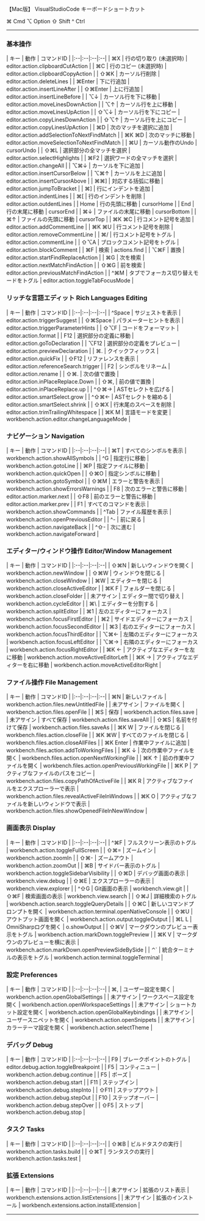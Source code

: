 【Mac版】 VisualStudioCode キーボードショートカット


⌘ Cmd
⌥ Option
⇧ Shift
^ Ctrl

---

### 基本操作

| キー | 動作 | コマンドID | 
|:--|:--|:--|:--|
| ⌘X | 行の切り取り (未選択時) | editor.action.clipboardCutAction | 
| ⌘C | 行のコピー (未選択時) | editor.action.clipboardCopyAction | 
| ⇧⌘K | カーソル行削除 | editor.action.deleteLines |
| ⌘Enter | 下に行追加 | editor.action.insertLineAfter |
| ⇧⌘Enter | 上に行追加 | editor.action.insertLineBefore |
| ⌥↓ | カーソル行を下に移動 | editor.action.moveLinesDownAction |
| ⌥↑ | カーソル行を上に移動 | editor.action.moveLinesUpAction | 
| ⇧⌥↓ | カーソル行を下にコピー | editor.action.copyLinesDownAction | 
| ⇧⌥↑ | カーソル行を上にコピー | editor.action.copyLinesUpAction | 
| ⌘D | 次のマッチを選択に追加 | editor.action.addSelectionToNextFindMatch | 
| ⌘K ⌘D | 次のマッチに移動 | editor.action.moveSelectionToNextFindMatch | 
| ⌘U | カーソル動作のUndo | cursorUndo |
| ⇧⌘L | 選択部分の全マッチを選択 | editor.action.selectHighlights | 
| ⌘F2 | 選択ワードの全マッチを選択 | editor.action.changeAll |
| ⌥⌘↓ | カーソルを下に追加 | editor.action.insertCursorBelow |
| ⌥⌘↑ | カーソルを上に追加 | editor.action.insertCursorAbove |
| ⌘⌘] | 対応する括弧に移動 | editor.action.jumpToBracket |
| ⌘] | 行にインデントを追加 | editor.action.indentLines |
| ⌘[ | 行のインデントを削除 | editor.action.outdentLines |
| Home | 行の先頭に移動 | cursorHome | 
| End | 行の末尾に移動 | cursorEnd | 
| ⌘↓ | ファイルの末尾に移動 | cursorBottom | 
| ⌘↑ | ファイルの先頭に移動 | cursorTop | 
| ⌘K ⌘C | 行コメント記号を追加 | editor.action.addCommentLine |
| ⌘K ⌘U | 行コメント記号を削除 | editor.action.removeCommentLine |
| ⌘/ | 行コメント記号をトグル | editor.action.commentLine | 
| ⇧⌥A | ブロックコメント記号をトグル | editor.action.blockComment |
| ⌘F | 検索 | actions.find | 
| ⌥⌘F | 置換 | editor.action.startFindReplaceAction | 
| ⌘G | 次を検索 | editor.action.nextMatchFindAction | 
| ⇧⌘G | 前を検索 | editor.action.previousMatchFindAction | 
| ^⌘M | タブでフォーカス切り替えモードをトグル | editor.action.toggleTabFocusMode |

### リッチな言語エディット Rich Languages Editing 

| キー | 動作 | コマンドID | 
|:--|:--|:--|:--|
| ^Space | サジェストを表示 | editor.action.triggerSuggest | 
| ⇧⌘Space | パラメーターヒントを表示 | editor.action.triggerParameterHints |
| ⇧⌥F | コードをフォーマット | editor.action.format | 
| F12 | 選択部分の定義に移動 | editor.action.goToDeclaration | 
| ⌥F12 | 選択部分の定義をプレビュー | editor.action.previewDeclaration |
| ⌘. | クイックフィックス | editor.action.quickFix |
| ⇧F12 | リファレンスを表示 | editor.action.referenceSearch.trigger |
| F2 | シンボルをリネーム | editor.action.rename |
| ⇧⌘. | 次の値で置換 | editor.action.inPlaceReplace.Down |
| ⇧⌘, | 前の値で置換 | editor.action.inPlaceReplace.up |
| ^⇧⌘→ | ASTセレクトを広げる | editor.action.smartSelect.grow |
| ^⇧⌘← | ASTセレクトを縮める | editor.action.smartSelect.shrink |
| ⇧⌘X | 行末尾のスペースを削除 | editor.action.trimTrailingWhitespace |
| ⌘K M | 言語モードを変更 | workbench.action.editor.changeLanguageMode |

### ナビゲーション  Navigation

| キー | 動作 | コマンドID | 
|:--|:--|:--|:--|
| ⌘T | すべてのシンボルを表示 | workbench.action.showAllSymbols |
| ^G | 指定行に移動 | workbench.action.gotoLine | 
| ⌘P | 指定ファイルに移動 | workbench.action.quickOpen | 
| ⇧⌘O | 指定シンボルに移動 | workbench.action.gotoSymbol |
| ⇧⌘M | エラーと警告を表示 | workbench.action.showErrorsWarnings | 
| F8 | 次のエラーと警告に移動 | editor.action.marker.next |
| ⇧F8 | 前のエラーと警告に移動 | editor.action.marker.prev |
| F1 | すべてのコマンドを表示 | workbench.action.showCommands |
| ^Tab | ファイル履歴を表示 | workbench.action.openPreviousEditor | 
| ^- | 前に戻る | workbench.action.navigateBack |
| ^⇧- | 次に進む | workbench.action.navigateForward |

### エディター/ウィンドウ操作 Editor/Window Management

| キー | 動作 | コマンドID | 
|:--|:--|:--|:--|
| ⇧⌘N | 新しいウィンドウを開く | workbench.action.newWindow |
| ⇧⌘W | ウィンドウを閉じる | workbench.action.closeWindow |
| ⌘W | エディターを閉じる | workbench.action.closeActiveEditor | 
| ⌘K F | フォルダーを閉じる | workbench.action.closeFolder |
| 未アサイン | エディター間で切り替え | workbench.action.cycleEditor |
| ⌘\ | エディターを分割する | workbench.action.splitEditor |
| ⌘1 | 左のエディターにフォーカス | workbench.action.focusFirstEditor | 
| ⌘2 | サイドエディターにフォーカス | workbench.action.focusSecondEditor | 
| ⌘3 | 右のエディターにフォーカス | workbench.action.focusThirdEditor | 
| ⌥⌘← | 左隣のエディターにフォーカス | workbench.action.focusLeftEditor |
| ⌥⌘→ | 右隣のエディターにフォーカス | workbench.action.focusRightEditor |
| ⌘K ← | アクティブなエディターを左に移動 | workbench.action.moveActiveEditorLeft |
| ⌘K → | アクティブなエディターを右に移動 | workbench.action.moveActiveEditorRight |

### ファイル操作 File Management

| キー | 動作 | コマンドID | 
|:--|:--|:--|:--|
| ⌘N | 新しいファイル | workbench.action.files.newUntitledFile | 
| 未アサイン | ファイルを開く | workbench.action.files.openFile |
| ⌘S | 保存 | workbench.action.files.save |
| 未アサイン | すべて保存 | workbench.action.files.saveAll |
| ⇧⌘S | 名前を付けて保存 | workbench.action.files.saveAs |
| ⌘K W | ファイルを閉じる | workbench.files.action.closeFile |
| ⌘K ⌘W | すべてのファイルを閉じる | workbench.files.action.closeAllFiles |
| ⌘K Enter | 作業中ファイルに追加 | workbench.files.action.addToWorkingFiles |
| ⌘K ↓ | 次の作業中ファイルを開く | workbench.files.action.openNextWorkingFile |
| ⌘K ↑ | 前の作業中ファイルを開く | workbench.files.action.openPreviousWorkingFile |
| ⌘K P | アクティブなファイルのパスをコピー | workbench.action.files.copyPathOfActiveFile |
| ⌘K R | アクティブなファイルをエクスプローラーで表示 | workbench.action.files.revealActiveFileInWindows |
| ⌘K O | アクティブなファイルを新しいウィンドウで表示 | workbench.action.files.showOpenedFileInNewWindow |

### 画面表示 Display

| キー | 動作 | コマンドID | 
|:--|:--|:--|:--|
| ^⌘F | フルスクリーン表示のトグル | workbench.action.toggleFullScreen |
| ⇧⌘= | ズームイン | workbench.action.zoomIn |
| ⇧⌘- | ズームアウト | workbench.action.zoomOut |
| ⌘B | サイドバー表示のトグル | workbench.action.toggleSidebarVisibility | 
| ⇧⌘D | デバッグ画面の表示 | workbench.view.debug |
| ⇧⌘E | エクスプローラーの表示 | workbench.view.explorer | 
| ^⇧G | Git画面の表示 | workbench.view.git | 
| ⇧⌘F | 検索画面の表示 | workbench.view.search | 
| ⇧⌘J | 詳細検索のトグル | workbench.action.search.toggleQueryDetails |
| ⇧⌘C | 新しいコマンドプロンプトを開く | workbench.action.terminal.openNativeConsole |
| ⇧⌘U | アウトプット画面を開く | workbench.action.output.toggleOutput |
| ⌘L L | OmniSharpログを開く | o.showOutput |
| ⇧⌘V | マークダウンのプレビュー表示をトグル | workbench.action.markDown.togglePreview | 
| ⌘K V | マークダウンのプレビューを横に表示 | workbench.action.markDown.openPreviewSideBySide |
| ⌃` | 統合ターミナルの表示をトグル | workbench.action.terminal.toggleTerminal | 

### 設定 Preferences 

| キー | 動作 | コマンドID | 
|:--|:--|:--|:--|
| ⌘, | ユーザー設定を開く | workbench.action.openGlobalSettings | 
| 未アサイン | ワークスペース設定を開く | workbench.action.openWorkspaceSettings | 
| 未アサイン | ショートカット設定を開く | workbench.action.openGlobalKeybindings |
| 未アサイン | ユーザースニペットを開く | workbench.action.openSnippets |
| 未アサイン | カラーテーマ設定を開く | workbench.action.selectTheme |

### デバッグ Debug

| キー | 動作 | コマンドID | 
|:--|:--|:--|:--|
| F9 | ブレークポイントのトグル | editor.debug.action.toggleBreakpoint |
| F5 | コンティニュー | workbench.action.debug.continue |
| F5 | ポーズ | workbench.action.debug.start |
| F11 | ステップイン | workbench.action.debug.stepInto |
| ⇧F11 | ステップアウト | workbench.action.debug.stepOut |
| F10 | ステップオーバー | workbench.action.debug.stepOver |
| ⇧F5 | ストップ | workbench.action.debug.stop |

### タスク Tasks

| キー | 動作 | コマンドID | 
|:--|:--|:--|:--|
| ⇧⌘B | ビルドタスクの実行 | workbench.action.tasks.build |
| ⇧⌘T | ランタスクの実行 | workbench.action.tasks.test |

### 拡張 Extensions
| キー | 動作 | コマンドID | 
|:--|:--|:--|:--|
| 未アサイン | 拡張のリスト表示 | workbench.extensions.action.listExtensions | 
| 未アサイン | 拡張のインストール | workbench.extensions.action.installExtension | 

---